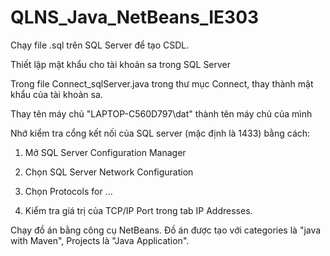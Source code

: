 ﻿# QLNS_Java_NetBeans_IE303
 
 Chạy file .sql trên SQL Server để tạo CSDL.
 
 Thiết lập mật khẩu cho tài khoản sa trong SQL Server
 
 Trong file Connect_sqlServer.java trong thư mục Connect, thay <your-pass> thành mật khẩu của tài khoản sa.
 
 Thay tên máy chủ "LAPTOP-C560D797\\dat" thành tên máy chủ của mình
 
 Nhớ kiểm tra cổng kết nối của SQL server (mặc định là 1433) bằng cách:
 
 1. Mở SQL Server Configuration Manager
 
 2. Chọn SQL Server Network Configuration

 3. Chọn Protocols for ...

 4. Kiểm tra giá trị của TCP/IP Port trong tab IP Addresses.
  
 Chạy đồ án bằng công cụ NetBeans. Đồ án được tạo với categories là "java with Maven", Projects là "Java Application".
